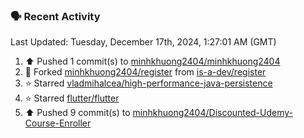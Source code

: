 ### 🗣 Recent Activity

<!--RECENT_ACTIVITY:last_update-->
Last Updated: Tuesday, December 17th, 2024, 1:27:01 AM (GMT)
<!--RECENT_ACTIVITY:last_update_end-->
<!--RECENT_ACTIVITY:start-->
1. ⬆️ Pushed 1 commit(s) to [minhkhuong2404/minhkhuong2404](https://github.com/minhkhuong2404/minhkhuong2404)<br>
2. 🔱 Forked [minhkhuong2404/register](https://github.com/minhkhuong2404/register) from [is-a-dev/register](https://github.com/is-a-dev/register)<br>
3. ⭐ Starred [vladmihalcea/high-performance-java-persistence](https://github.com/vladmihalcea/high-performance-java-persistence)<br>
4. ⭐ Starred [flutter/flutter](https://github.com/flutter/flutter)<br>
5. ⬆️ Pushed 9 commit(s) to [minhkhuong2404/Discounted-Udemy-Course-Enroller](https://github.com/minhkhuong2404/Discounted-Udemy-Course-Enroller)<br>
<!--RECENT_ACTIVITY:end-->
